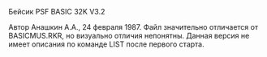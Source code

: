 Бейсик PSF BASIC 32K V3.2

Автор Анашкин А.А., 24 февраля 1987. Файл значительно отличается от BASICMUS.RKR, но визуально отличия непонятны. Данная версия не имеет описания по команде LIST после первого старта.

